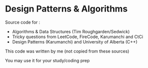 # Design Patterns & Algorithms

Source code for  : 

- Algorithms & Data Structures (Tim Roughgarden/Sedwick)
- Tricky questions from LeetCode, FireCode, Karumanchi and CtCi
- Design Patterns (Karumanchi) and University of Alberta (C++)

This code was written by me (not copied from these sources) 

You may use it for your study/coding prep 
